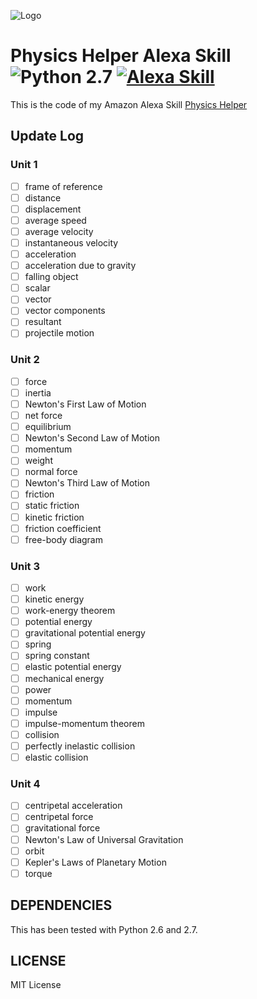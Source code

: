 ![Logo](https://images-na.ssl-images-amazon.com/images/I/51SumZMQoZL._SL210_QL95_BG0,0,0,0_FMpng_.jpg)
# Physics Helper Alexa Skill ![Python 2.7](https://img.shields.io/badge/Python-2.7-blue.svg) [![Alexa Skill](https://img.shields.io/badge/Amazon-Beta-orange.svg)](#linkHere)
This is the code of my Amazon Alexa Skill [Physics Helper](#linkHere)

## Update Log

### Unit 1
- [ ] frame of reference
- [ ] distance
- [ ] displacement
- [ ] average speed
- [ ] average velocity
- [ ] instantaneous velocity
- [ ] acceleration
- [ ] acceleration due to gravity
- [ ] falling object
- [ ] scalar 
- [ ] vector
- [ ] vector components
- [ ] resultant
- [ ] projectile motion
 
### Unit 2
- [ ] force
- [ ] inertia
- [ ] Newton's First Law of Motion
- [ ] net force
- [ ] equilibrium
- [ ] Newton's Second Law of Motion
- [ ] momentum
- [ ] weight
- [ ] normal force
- [ ] Newton's Third Law of Motion
- [ ] friction
- [ ] static friction
- [ ] kinetic friction
- [ ] friction coefficient
- [ ] free-body diagram

### Unit 3
- [ ] work
- [ ] kinetic energy
- [ ] work-energy theorem
- [ ] potential energy
- [ ] gravitational potential energy
- [ ] spring
- [ ] spring constant
- [ ] elastic potential energy
- [ ] mechanical energy
- [ ] power
- [ ] momentum
- [ ] impulse
- [ ] impulse-momentum theorem
- [ ] collision
- [ ] perfectly inelastic collision
- [ ] elastic collision
  
### Unit 4
- [ ] centripetal acceleration
- [ ] centripetal force
- [ ] gravitational force
- [ ] Newton's Law of Universal Gravitation
- [ ] orbit
- [ ] Kepler's Laws of Planetary Motion 
- [ ] torque

## DEPENDENCIES

This has been tested with Python 2.6 and 2.7.

## LICENSE

MIT License
